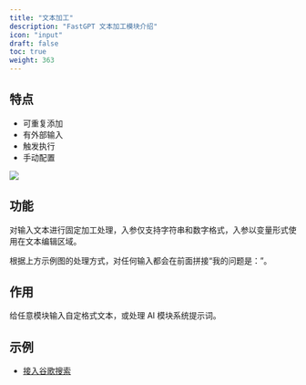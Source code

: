 ```yaml
---
title: "文本加工"
description: "FastGPT 文本加工模块介绍"
icon: "input"
draft: false
toc: true
weight: 363
---
```


## 特点

- 可重复添加
- 有外部输入
- 触发执行
- 手动配置

![](/imgs/string.png)


## 功能
对输入文本进行固定加工处理，入参仅支持字符串和数字格式，入参以变量形式使用在文本编辑区域。

根据上方示例图的处理方式，对任何输入都会在前面拼接“我的问题是：”。


## 作用

给任意模块输入自定格式文本，或处理 AI 模块系统提示词。

## 示例

- [接入谷歌搜索](/docs/workflow/examples/google_search/)